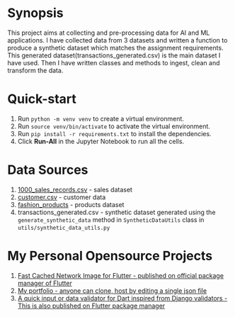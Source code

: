 # **Synopsis**
This project aims at collecting and pre-processing data for AI and ML applications.
I have collected data from 3 datasets and written a function to produce a synthetic dataset 
which matches the assignment requirements. This generated dataset(transactions_generated.csv) is the main dataset I have used.
Then I have written classes and methods to ingest, clean and transform the data.

# **Quick-start**
1.  Run `python -m venv venv` to create a virtual environment.
2.  Run `source venv/bin/activate` to activate the virtual environment.
3.  Run `pip install -r requirements.txt` to install the dependencies.
4. Click **Run-All** in the Jupyter Notebook to run all the cells.

# **Data Sources**
1. [1000_sales_records.csv](https://excelbianalytics.com/wp/wp-content/uploads/2017/07/1000-Sales-Records.zip) - sales dataset
2. [customer.csv](https://www.kaggle.com/datasets/bhadramohit/customer-shopping-latest-trends-dataset) - customer data
3. [fashion_products](https://www.kaggle.com/datasets/bhanupratapbiswas/fashion-products) - products dataset
4. transactions_generated.csv - synthetic dataset generated using the `generate_synthetic_data` method in `SyntheticDataUtils` class in `utils/synthetic_data_utils.py`

# **My Personal Opensource Projects**
1. [Fast Cached Network Image for Flutter - published on  official package manager of Flutter](https://github.com/CHRISTOPANANJICKAL/fast_cached_network_image)
2. [My portfolio - anyone can clone, host by editing a single json file](https://github.com/CHRISTOPANANJICKAL/portfolio)
3. [A quick input or data validator for Dart inspired from Django validators - This is also published on Flutter package manager](https://github.com/CHRISTOPANANJICKAL/fast_validator)
